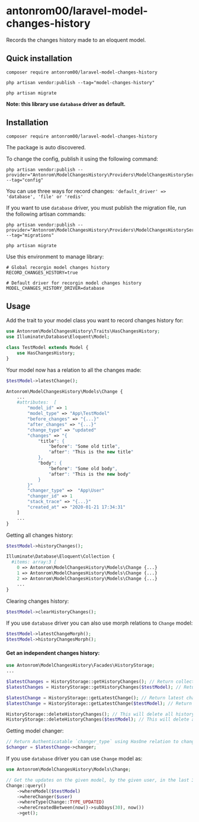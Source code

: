 # antonrom00/laravel-model-changes-history

Records the changes history made to an eloquent model.

## Quick installation

```
composer require antonrom00/laravel-model-changes-history
```

```
php artisan vendor:publish --tag="model-changes-history"
```

```
php artisan migrate
```

**Note: this library use `database` driver as default.**

## Installation
```
composer require antonrom00/laravel-model-changes-history
```

The package is auto discovered.

To change the config, publish it using the following command:
```
php artisan vendor:publish --provider="Antonrom\ModelChangesHistory\Providers\ModelChangesHistoryServiceProvider" --tag="config"
```

You can use three ways for record changes: `'default_driver' => 'database', 'file' or 'redis'`

If you want to use `database` driver, you must publish the migration file, run the following artisan commands:
```
php artisan vendor:publish --provider="Antonrom\ModelChangesHistory\Providers\ModelChangesHistoryServiceProvider" --tag="migrations"
```
```
php artisan migrate
```

Use this environment to manage library:
```
# Global recorgin model changes history
RECORD_CHANGES_HISTORY=true

# Default driver for recorgin model changes history
MODEL_CHANGES_HISTORY_DRIVER=database
```

## Usage

Add the trait to your model class you want to record changes history for:
```php
use Antonrom\ModelChangesHistory\Traits\HasChangesHistory;
use Illuminate\Database\Eloquent\Model;

class TestModel extends Model {
    use HasChangesHistory;
}

```

Your model now has a relation to all the changes made:
```php
$testModel->latestChange();

Antonrom\ModelChangesHistory\Models\Change {
    ...
    #attributes:  [
        "model_id" => 1
        "model_type" => "App\TestModel"
        "before_changes" => "{...}"
        "after_changes" => "{...}"
        "change_type" => "updated"
        "changes" => "{
            "title": {
                "before": "Some old title",  
                "after": "This is the new title"
            },
            "body": {
                "before": "Some old body",  
                "after": "This is the new body"
            }
        }"
        "changer_type" =>  "App\User"
        "changer_id" => 1
        "stack_trace" => "{...}"
        "created_at" => "2020-01-21 17:34:31"
    ]
    ...
}
```

Getting all changes history:
```php
$testModel->historyChanges();

Illuminate\Database\Eloquent\Collection {
  #items: array:3 [
    0 => Antonrom\ModelChangesHistory\Models\Change {...}
    1 => Antonrom\ModelChangesHistory\Models\Change {...}
    2 => Antonrom\ModelChangesHistory\Models\Change {...}
    ...
}
```

Clearing changes history:
```php
$testModel->clearHistoryChanges();
```

If you use `database` driver you can also use morph relations to `Change` model:
```php
$testModel->latestChangeMorph();
$testModel->historyChangesMorph();
```

#### Get an independent changes history:

```php
use Antonrom\ModelChangesHistory\Facades\HistoryStorage;
...

$latestChanges = HistoryStorage::getHistoryChanges(); // Return collection fo all latest changes
$latestChanges = HistoryStorage::getHistoryChanges($testModel); // Return collection fo all latest changes for model

$latestChange = HistoryStorage::getLatestChange(); // Return latest change
$latestChange = HistoryStorage::getLatestChange($testModel); // Return latest change for model

HistoryStorage::deleteHistoryChanges(); // This will delete all history changes
HistoryStorage::deleteHistoryChanges($testModel); // This will delete all history changes for model
```

Getting model changer:
```php
// Return Authenticatable `changer_type` using HasOne relation to changer_type and changer_id
$changer = $latestChange->changer; 
```

If you use `database` driver you can use `Change` model as:
```php
use Antonrom\ModelChangesHistory\Models\Change;

// Get the updates on the given model, by the given user, in the last 30 days:
Change::query()
    ->whereModel($testModel)
    ->whereChanger($user)
    ->whereType(Change::TYPE_UPDATED)
    ->whereCreatedBetween(now()->subDays(30), now())
    ->get();
```
